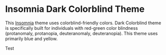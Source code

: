 # Insomnia Dark Colorblind Theme

This [Insomnia](https://insomnia.rest/) theme uses colorblind-friendly colors. Dark Colorblind theme is specifically built for individuals with red-green color blindness (protanomaly, protanopia, deuteranomaly, deuteranopia). This theme uses primarily blue and yellow.

Test
